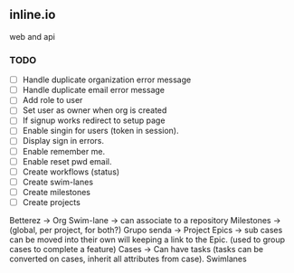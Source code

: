 ## inline.io

web and api

### TODO

- [ ] Handle duplicate organization error message
- [ ] Handle duplicate email error message
- [ ] Add role to user
- [ ] Set user as owner when org is created
- [ ] If signup works redirect to setup page
- [ ] Enable singin for users (token in session).
- [ ] Display sign in errors.
- [ ] Enable remember me.
- [ ] Enable reset pwd email.
- [ ] Create workflows (status)
- [ ] Create swim-lanes
- [ ] Create milestones
- [ ] Create projects

Betterez -> Org
Swim-lane -> can associate to a repository
Milestones -> (global, per project, for both?)
Grupo senda -> Project
  Epics -> sub cases can be moved into their own will keeping a link to the Epic. (used to group cases to complete a feature)
  Cases ->
    Can have tasks (tasks can be converted on cases, inherit all attributes from case).
  Swimlanes